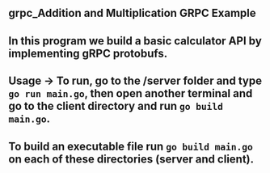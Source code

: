 ## grpc_Addition and Multiplication GRPC Example

## In this program we build a basic calculator API by implementing gRPC protobufs.

## Usage -> To run, go to the /server folder and type `go run main.go`, then open another terminal and go to the client directory and run `go build main.go`.
## To build an executable file run `go build main.go` on each of these directories (server and client).
